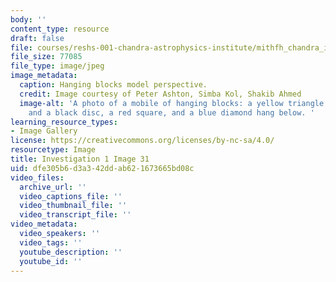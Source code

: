 ```yaml
---
body: ''
content_type: resource
draft: false
file: courses/reshs-001-chandra-astrophysics-institute/mithfh_chandra_inv1_pers1.jpg
file_size: 77085
file_type: image/jpeg
image_metadata:
  caption: Hanging blocks model perspective.
  credit: Image courtesy of Peter Ashton, Simba Kol, Shakib Ahmed
  image-alt: 'A photo of a mobile of hanging blocks: a yellow triangle at the top,
    and a black disc, a red square, and a blue diamond hang below. '
learning_resource_types:
- Image Gallery
license: https://creativecommons.org/licenses/by-nc-sa/4.0/
resourcetype: Image
title: Investigation 1 Image 31
uid: dfe305b6-d3a3-42dd-ab62-1673665bd08c
video_files:
  archive_url: ''
  video_captions_file: ''
  video_thumbnail_file: ''
  video_transcript_file: ''
video_metadata:
  video_speakers: ''
  video_tags: ''
  youtube_description: ''
  youtube_id: ''
---
```

